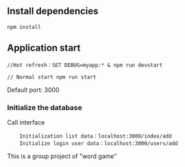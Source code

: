 ## Install dependencies

```
npm install
```

## Application start

```
//Hot refresh：SET DEBUG=myapp:* & npm run devstart

// Normal start npm run start
```

Default port: 3000

### Initialize the database

Call interface

```
    Initialization list data：localhost:3000/index/add
    Initialize login user data：localhost:3000/users/add
```

This is a group project of "word game"
